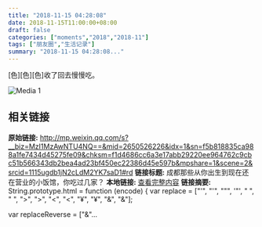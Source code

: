 ```yaml
---
title: "2018-11-15 04:28:08"
date: 2018-11-15T11:00:00+08:00
draft: false
categories: ["moments","2018","2018-11"]
tags: ["朋友圈","生活记录"]
summary: "2018-11-15 04:28:08..."
---
```


[色][色][色]收了回去慢慢吃。

![Media 1](/Moments/photos/2018-11-15/201811150428080.jpg)

## 相关链接

**原始链接:** http://mp.weixin.qq.com/s?__biz=MzI1MzAwNTU4NQ==&mid=2650526226&idx=1&sn=f5b818835ca988a1fe7434d45275fe09&chksm=f1d4686cc6a3e17abb29220ee964762c9cbc51b566343db2bea4ad23bf450ec22386d45e597b&mpshare=1&scene=2&srcid=1115ugdb1jN2cLdM2YK7saD1#rd
**链接标题:** 成都那些从你出生到现在还在营业的小饭馆，你吃过几家？
**本地链接:** [查看完整内容](/link_content/2018/11/2018-11-15-1/link_content/)
**链接摘要:** String.prototype.html = function (encode) {
  var replace = ["&#39;", "'", "&quot;", '"', "&nbsp;", " ", "&gt;", ">", "&lt;", "<", "&yen;", "¥", "&amp;", "&"];
 
 
 
 
 
  
  var replaceReverse = ["&"...

